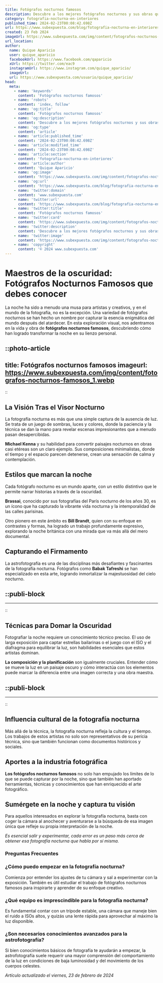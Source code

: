 ```yaml
---
title: Fotógrafos nocturnos famosos
description: Descubre a los mejores fotógrafos nocturnos y sus obras que capturan la esencia mágica de la noche con destreza y creatividad única.
category: fotografia-nocturna-en-interiores
published_time: 2024-02-23T00:08:42.698Z
url: https://www.subexpuesta.com/blog/fotografia-nocturna-en-interiores/fotografos-nocturnos-famosos
created: 23 Feb 2024
imageUrl: https://www.subexpuesta.com/img/content/fotografos-nocturnos-famosos_1.webp
url_location:
author:
  name: Quique Aparicio
  user: quique_aparicio
  facebookUrl: https://www.facebook.com/qaparicio
  xUrl: https://twitter.com/eac9
  instagramUrl: https://www.instagram.com/quique_aparicio/
  imageUrl: 
  url: https://www.subexpuesta.com/usuario/quique_aparicio/
head:
  meta:
    - name: 'keywords'
      content: 'Fotógrafos nocturnos famosos'
    - name: 'robots'
      content: 'index, follow'
    - name: 'og:title'
      content: 'Fotógrafos nocturnos famosos'
    - name: 'og:description'
      content: 'Descubre a los mejores fotógrafos nocturnos y sus obras que capturan la esencia mágica de la noche con destreza y creatividad única.'
    - name: 'og:type'
      content: 'article'
    - name: 'article:published_time'
      content: '2024-02-23T00:08:42.698Z'
    - name: 'article:modified_time'
      content: '2024-02-23T00:08:42.698Z'
    - name: 'article:section'
      content: 'fotografia-nocturna-en-interiores'
    - name: 'article:author'
      content: 'Quique Aparicio'
    - name: 'og:image'
      content: 'https://www.subexpuesta.com/img/content/fotografos-nocturnos-famosos_1.webp'
    - name: 'og:url'
      content: 'https://www.subexpuesta.com/blog/fotografia-nocturna-en-interiores/fotografos-nocturnos-famosos'
    - name: 'twitter:domain'
      content: 'www.subexpuesta.com'
    - name: 'twitter:url'
      content: 'https://www.subexpuesta.com/blog/fotografia-nocturna-en-interiores/fotografos-nocturnos-famosos'
    - name: 'twitter:title'
      content: 'Fotógrafos nocturnos famosos'
    - name: 'twitter:card'
      content: 'https://www.subexpuesta.com/img/content/fotografos-nocturnos-famosos_1.webp'
    - name: 'twitter:description'
      content: 'Descubre a los mejores fotógrafos nocturnos y sus obras que capturan la esencia mágica de la noche con destreza y creatividad única.'
    - name: 'twitter:image'
      content: 'https://www.subexpuesta.com/img/content/fotografos-nocturnos-famosos_1.webp'
    - name: 'copyright'
      content: '© 2024 www.subexpuesta.com'
---
```

# Maestros de la oscuridad: Fotógrafos Nocturnos Famosos que debes conocer

La noche ha sido a menudo una musa para artistas y creativos, y en el mundo de la fotografía, no es la excepción. Una variedad de fotógrafos nocturnos se han hecho un nombre por capturar la esencia enigmática del mundo después del atardecer. En esta exploración visual, nos adentramos en la vida y obra de **fotógrafos nocturnos famosos**, descubriendo cómo han logrado transformar la noche en su lienzo personal.


::photo-article
---
title: Fotógrafos nocturnos famosos
imageurl: https://www.subexpuesta.com/img/content/fotografos-nocturnos-famosos_1.webp
---
::


## La Visión Tras el Visor Nocturno

La fotografía nocturna es más que una simple captura de la ausencia de luz. Se trata de un juego de sombras, luces y colores, donde la paciencia y la técnica se dan la mano para revelar escenas impresionantes que a menudo pasan desapercibidas.

**Michael Kenna** y su habilidad para convertir paisajes nocturnos en obras casi etéreas son un claro ejemplo. Sus composiciones minimalistas, donde el tiempo y el espacio parecen detenerse, crean una sensación de calma y contemplación.

## Estilos que marcan la noche

Cada fotógrafo nocturno es un mundo aparte, con un estilo distintivo que le permite narrar historias a través de la oscuridad.

**Brassai**, conocido por sus fotografías del París nocturno de los años 30, es un ícono que ha capturado la vibrante vida nocturna y la intemporalidad de las calles parisinas.

Otro pionero en este ámbito es **Bill Brandt**, quien con su enfoque en contrastes y formas, ha logrado un trabajo profundamente expresivo, explorando la noche británica con una mirada que va más allá del mero documental.

## Capturando el Firmamento

La astrofotografía es una de las disciplinas más desafiantes y fascinantes de la fotografía nocturna. Fotógrafos como **Babak Tafreshi** se han especializado en esta arte, logrando inmortalizar la majestuosidad del cielo nocturno.


  ::publi-block
  ---
  ---
  ::
  
  
## Técnicas para Domar la Oscuridad

Fotografiar la noche requiere un conocimiento técnico preciso. El uso de larga exposición para captar estrellas bailarinas o el juego con el ISO y el diafragma para equilibrar la luz, son habilidades esenciales que estos artistas dominan.

**La composición y la planificación** son igualmente cruciales. Entender cómo se mueve la luz en un paisaje oscuro y cómo interactúa con los elementos puede marcar la diferencia entre una imagen correcta y una obra maestra.


  ::publi-block
  ---
  ---
  ::
  
  
## Influencia cultural de la fotografía nocturna

Más allá de la técnica, la fotografía nocturna refleja la cultura y el tiempo. Los trabajos de estos artistas no solo son representativos de su perícia técnica, sino que también funcionan como documentos históricos y sociales.

## Aportes a la industria fotográfica

**Los fotógrafos nocturnos famosos** no solo han empujado los límites de lo que se puede capturar por la noche, sino que también han aportado herramientas, técnicas y conocimientos que han enriquecido el arte fotográfico.

## Sumérgete en la noche y captura tu visión

Para aquellos interesados en explorar la fotografía nocturna, basta con coger la cámara al anochecer y aventurarse a la búsqueda de esa imagen única que refleje su propia interpretación de la noche.

_Es esencial salir y experimentar, cada error es un paso más cerca de obtener esa fotografía nocturna que habla por sí misma._

### Preguntas Frecuentes

### ¿Cómo puedo empezar en la fotografía nocturna?
Comienza por entender los ajustes de tu cámara y sal a experimentar con la exposición. También es útil estudiar el trabajo de fotógrafos nocturnos famosos para inspirarte y aprender de su enfoque creativo.

### ¿Qué equipo es imprescindible para la fotografía nocturna?
Es fundamental contar con un trípode estable, una cámara que maneje bien el ruido a ISOs altos, y quizás una lente rápida para aprovechar al máximo la luz disponible.

### ¿Son necesarios conocimientos avanzados para la astrofotografía?
Si bien conocimientos básicos de fotografía te ayudarán a empezar, la astrofotografía suele requerir una mayor comprensión del comportamiento de la luz en condiciones de baja luminosidad y del movimiento de los cuerpos celestes.

_Artículo actualizado el viernes, 23 de febrero de 2024_
